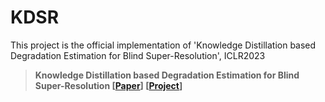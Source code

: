 # KDSR

This project is the official implementation of 'Knowledge Distillation based Degradation Estimation for Blind Super-Resolution', ICLR2023
> **Knowledge Distillation based Degradation Estimation for Blind Super-Resolution [[Paper](https://arxiv.org/pdf/2211.16928.pdf)] [[Project](https://github.com/Zj-BinXia/KDSR)]**
